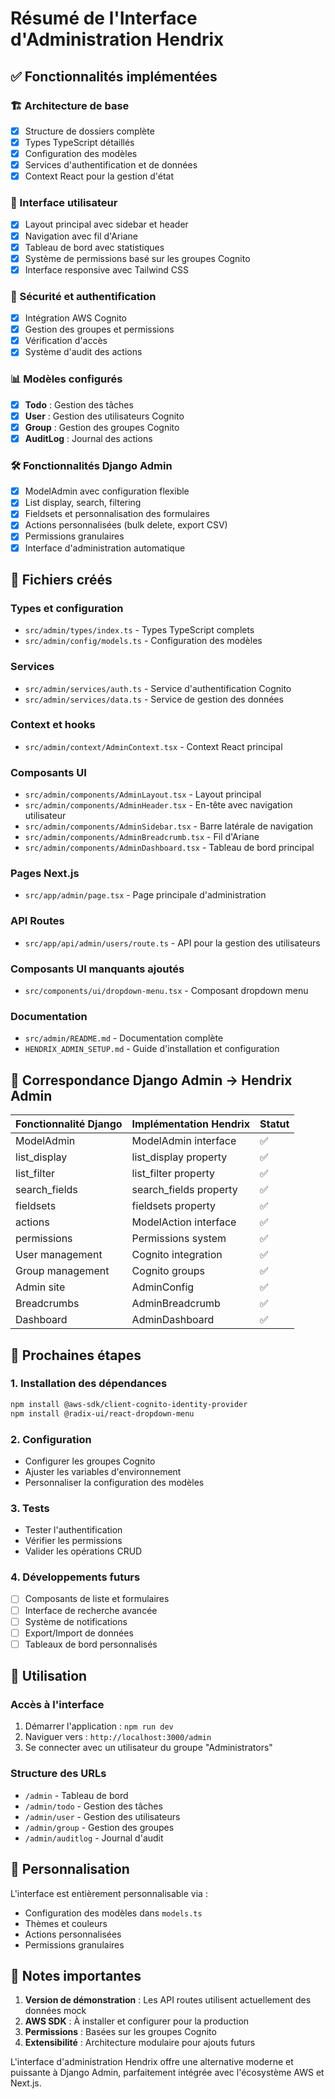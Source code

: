 # Résumé de l'Interface d'Administration Hendrix

## ✅ Fonctionnalités implémentées

### 🏗️ Architecture de base
- [x] Structure de dossiers complète
- [x] Types TypeScript détaillés
- [x] Configuration des modèles
- [x] Services d'authentification et de données
- [x] Context React pour la gestion d'état

### 🎨 Interface utilisateur
- [x] Layout principal avec sidebar et header
- [x] Navigation avec fil d'Ariane
- [x] Tableau de bord avec statistiques
- [x] Système de permissions basé sur les groupes Cognito
- [x] Interface responsive avec Tailwind CSS

### 🔐 Sécurité et authentification
- [x] Intégration AWS Cognito
- [x] Gestion des groupes et permissions
- [x] Vérification d'accès
- [x] Système d'audit des actions

### 📊 Modèles configurés
- [x] **Todo** : Gestion des tâches
- [x] **User** : Gestion des utilisateurs Cognito
- [x] **Group** : Gestion des groupes Cognito
- [x] **AuditLog** : Journal des actions

### 🛠️ Fonctionnalités Django Admin
- [x] ModelAdmin avec configuration flexible
- [x] List display, search, filtering
- [x] Fieldsets et personnalisation des formulaires
- [x] Actions personnalisées (bulk delete, export CSV)
- [x] Permissions granulaires
- [x] Interface d'administration automatique

## 📁 Fichiers créés

### Types et configuration
- `src/admin/types/index.ts` - Types TypeScript complets
- `src/admin/config/models.ts` - Configuration des modèles

### Services
- `src/admin/services/auth.ts` - Service d'authentification Cognito
- `src/admin/services/data.ts` - Service de gestion des données

### Context et hooks
- `src/admin/context/AdminContext.tsx` - Context React principal

### Composants UI
- `src/admin/components/AdminLayout.tsx` - Layout principal
- `src/admin/components/AdminHeader.tsx` - En-tête avec navigation utilisateur
- `src/admin/components/AdminSidebar.tsx` - Barre latérale de navigation
- `src/admin/components/AdminBreadcrumb.tsx` - Fil d'Ariane
- `src/admin/components/AdminDashboard.tsx` - Tableau de bord principal

### Pages Next.js
- `src/app/admin/page.tsx` - Page principale d'administration

### API Routes
- `src/app/api/admin/users/route.ts` - API pour la gestion des utilisateurs

### Composants UI manquants ajoutés
- `src/components/ui/dropdown-menu.tsx` - Composant dropdown menu

### Documentation
- `src/admin/README.md` - Documentation complète
- `HENDRIX_ADMIN_SETUP.md` - Guide d'installation et configuration

## 🎯 Correspondance Django Admin → Hendrix Admin

| Fonctionnalité Django | Implémentation Hendrix | Statut |
|----------------------|------------------------|---------|
| ModelAdmin | ModelAdmin interface | ✅ |
| list_display | list_display property | ✅ |
| list_filter | list_filter property | ✅ |
| search_fields | search_fields property | ✅ |
| fieldsets | fieldsets property | ✅ |
| actions | ModelAction interface | ✅ |
| permissions | Permissions system | ✅ |
| User management | Cognito integration | ✅ |
| Group management | Cognito groups | ✅ |
| Admin site | AdminConfig | ✅ |
| Breadcrumbs | AdminBreadcrumb | ✅ |
| Dashboard | AdminDashboard | ✅ |

## 🚀 Prochaines étapes

### 1. Installation des dépendances
```bash
npm install @aws-sdk/client-cognito-identity-provider
npm install @radix-ui/react-dropdown-menu
```

### 2. Configuration
- Configurer les groupes Cognito
- Ajuster les variables d'environnement
- Personnaliser la configuration des modèles

### 3. Tests
- Tester l'authentification
- Vérifier les permissions
- Valider les opérations CRUD

### 4. Développements futurs
- [ ] Composants de liste et formulaires
- [ ] Interface de recherche avancée
- [ ] Système de notifications
- [ ] Export/Import de données
- [ ] Tableaux de bord personnalisés

## 🔧 Utilisation

### Accès à l'interface
1. Démarrer l'application : `npm run dev`
2. Naviguer vers : `http://localhost:3000/admin`
3. Se connecter avec un utilisateur du groupe "Administrators"

### Structure des URLs
- `/admin` - Tableau de bord
- `/admin/todo` - Gestion des tâches
- `/admin/user` - Gestion des utilisateurs
- `/admin/group` - Gestion des groupes
- `/admin/auditlog` - Journal d'audit

## 🎨 Personnalisation

L'interface est entièrement personnalisable via :
- Configuration des modèles dans `models.ts`
- Thèmes et couleurs
- Actions personnalisées
- Permissions granulaires

## 📝 Notes importantes

1. **Version de démonstration** : Les API routes utilisent actuellement des données mock
2. **AWS SDK** : À installer et configurer pour la production
3. **Permissions** : Basées sur les groupes Cognito
4. **Extensibilité** : Architecture modulaire pour ajouts futurs

L'interface d'administration Hendrix offre une alternative moderne et puissante à Django Admin, parfaitement intégrée avec l'écosystème AWS et Next.js.

